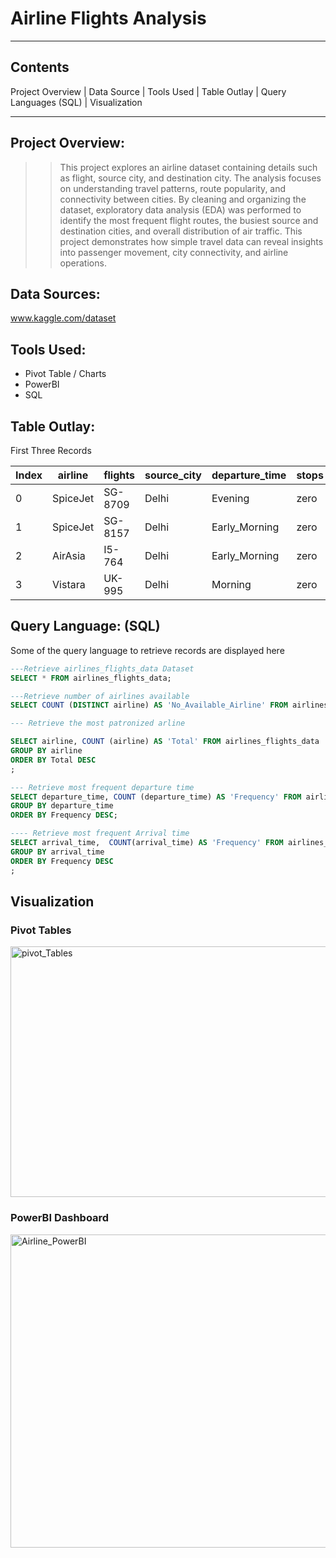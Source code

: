 # Airline Flights Analysis

---
## Contents
Project Overview | Data Source | Tools Used | Table Outlay | Query Languages (SQL) | Visualization

---
## Project Overview:
>> This project explores an airline dataset containing details such as flight, source city, and destination city. The analysis focuses on understanding travel patterns, route popularity, and connectivity between cities. By cleaning and organizing the dataset, exploratory data analysis (EDA) was performed to identify the most frequent flight routes, the busiest source and destination cities, and overall distribution of air traffic. This project demonstrates how simple travel data can reveal insights into passenger movement, city connectivity, and airline operations.

## Data Sources:
www.kaggle.com/dataset

## Tools Used:
+ Pivot Table / Charts
+ PowerBI
+ SQL

## Table Outlay:
First Three Records


| Index | airline | flights | source_city | departure_time | stops | arrival_time | destination_city | class | duration | days_left | price |
|-----|-----|-----|------|-----|-----|-----|------|-----|-----|------|-----|          
| 0 |	SpiceJet | SG-8709 |	Delhi |	Evening	| zero	| Night	| Mumbai | Economy	| 2.17	| 1 |	5953 |
| 1 | SpiceJet | SG-8157 |	Delhi |	Early_Morning |	zero |	Morning |	Mumbai | Economy |	2.33 |	1 |	5953 |
| 2 |	AirAsia |	I5-764 |	Delhi |	Early_Morning |	zero |	Early_Morning | Mumbai |	Economy |	2.17 |	1  |	5956 |
| 3 |	Vistara |	UK-995 |	Delhi |	Morning |	zero |	Afternoon | Mumbai |	Economy |	2.25 |	1 |	5955 |

## Query Language: (SQL)
Some of the query language to retrieve records are displayed here
```SQL
---Retrieve airlines_flights_data Dataset
SELECT * FROM airlines_flights_data;

```
```SQL
---Retrieve number of airlines available
SELECT COUNT (DISTINCT airline) AS 'No_Available_Airline' FROM airlines_flights_data;

```
```SQL
--- Retrieve the most patronized arline

SELECT airline, COUNT (airline) AS 'Total' FROM airlines_flights_data
GROUP BY airline
ORDER BY Total DESC
;

```
```SQL
--- Retrieve most frequent departure time
SELECT departure_time, COUNT (departure_time) AS 'Frequency' FROM airlines_flights_data
GROUP BY departure_time
ORDER BY Frequency DESC;

```
```SQL
---- Retrieve most frequent Arrival time 
SELECT arrival_time,  COUNT(arrival_time) AS 'Frequency' FROM airlines_flights_data
GROUP BY arrival_time
ORDER BY Frequency DESC
; 

```
## Visualization
### Pivot Tables
<img width="860" height="401" alt="pivot_Tables" src="https://github.com/user-attachments/assets/4bdda40c-4c3a-40f5-aa7e-84f56fd90235" />

### PowerBI Dashboard
<img width="876" height="501" alt="Airline_PowerBI" src="https://github.com/user-attachments/assets/9effe735-f015-4e76-b8e5-84e3bc34c445" />




